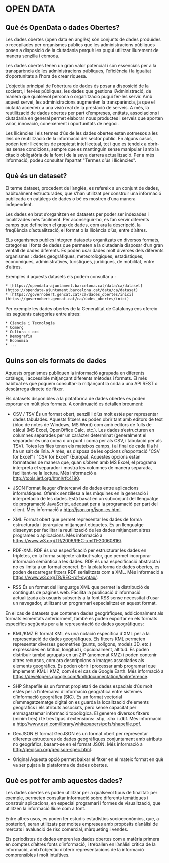 # OPEN DATA

## Què és OpenData o dades Obertes?

Les dades obertes (open data en anglès) són conjunts de dades produïdes o recopilades per organismes públics que les administracions públiques posen a disposició de la ciutadania perquè les pugui utilitzar lliurement de manera senzilla i còmoda.

Les dades obertes tenen un gran valor potencial i són essencials per a la transparència de les administracions públiques, l’eficiència i la igualtat d’oportunitats a l’hora de crear riquesa.

L'objectiu principal de l’obertura de dades és posar a disposició de la societat, i fer-les públiques, les dades que gestiona l’Administració, de manera que qualsevol persona o organització pugui fer-les servir. Amb aquest servei, les administracions augmenten la transparència, ja que el ciutadà accedeix a una visió real de la prestació de serveis. A més, la reutilització de dades obertes per part d’empreses, entitats, associacions i ciutadania en general permet elaborar nous productes i serveis que aporten valor, innovació, coneixement i oportunitats de negoci.

Les llicències i els termes d’ús de les dades obertes estan sotmesos a les lleis de reutilització de la informació del sector públic. En alguns casos, poden tenir llicències de propietat intel·lectual, tot i que es tendeix a obrir-les sense condicions, sempre que es mantinguin sense manipular i amb la citació obligatòria de la font i de la seva darrera actualització. Per a més informació, podeu consultar l’apartat "Termes d’ús i llicències".

## Què és un dataset?

El terme dataset, procedent de l’anglès, es refereix a un conjunt de dades, habitualment estructurades, que s’han utilitzat per construir una informació publicada en catàlegs de dades o bé es mostren d’una manera independent.

Les dades en brut s’organitzen en datasets per poder ser indexades i localitzades més fàcilment. Per aconseguir-ho, es fan servir diferents camps que defineixen el grup de dades, com ara la descripció, la freqüència d’actualització, el format o la llicència d’ús, entre d’altres.

ELs organismes publics integren datasets organitzats en diversos formats, categories i fonts de dades que permeten a la ciutadania disposar d’un gran ventall de dades diferents. Es poden usar dades molt diverses dels diferents organismes : dades geogràfiques, meteorològiques, estadístiques, econòmiques, administratives, turístiques, jurídiques, de mobilitat, entre d’altres.

Exemples d'aquests datasets els podem consultar a :

    * [https://opendata-ajuntament.barcelona.cat/data/ca/dataset](https://opendata-ajuntament.barcelona.cat/data/ca/dataset)
    * [https://governobert.gencat.cat/ca/dades_obertes/inici](https://governobert.gencat.cat/ca/dades_obertes/inici)
     
Per exemple les dades obertes de la Generalitat de Catalunya ens ofereix les següents categories entre altres:

    * Ciencia i Tecnologia
    * Comerç
    * Cultura i oci
    * Demografia
    * Economia
    * ...

## Quins son els formats de dades

Aquests organismes publiquen la informació agrupada en diferents catàlegs, i accessible mitjançant diferents mètodes i formats. El més habitual es que poguem consultar-la mitjançant la crida a una API REST o descàrrega directe de fitxer.

Els datasets disponibles a la plataforma de dades obertes es poden exportar en múltiples formats. A continuació es detallen breument:

 
* CSV / TSV
És un format obert, senzill i d’ús molt estès per representar dades tabulades. Aquests fitxers es poden obrir tant amb editors de text (bloc de notes de Windows, MS Word) com amb editors de fulls de càlcul (MS Excel, OpenOffice Calc, etc.). Les dades s’estructuren en columnes separades per un caràcter determinat (generalment el separador és una coma o un punt i coma per als CSV, i tabulació per als TSV). Totes les files tenen els mateixos camps, i al final de cada fila hi ha un salt de línia. A més, es disposa de les opcions d’exportació "CSV for Excel" i "CSV for Excel" (Europa). Aquestes opcions estan formatades de manera que, quan s’obren amb MS Excel, el programa interpreta el separador i mostra les columnes de manera separada, facilitant-ne la lectura. Més informació a http://tools.ietf.org/html/rfc4180.

* JSON
Format lleuger d’intercanvi de dades entre aplicacions informàtiques. Ofereix senzillesa a les màquines en la generació i interpretació de les dades. Està basat en un subconjunt del llenguatge de programació JavaScript, adequat per a la programació per part del client. Més informació a http://json.org/json-es.html.

* XML
Format obert que permet representar les dades de forma estructurada i jeràrquica mitjançant etiquetes. És un llenguatge dissenyat per facilitar la reutilització de les dades mitjançant altres programes o aplicacions. Més informació a https://www.w3.org/TR/2006/REC-xml11-20060816/.

* RDF-XML
RDF és una especificació per estructurar les dades en tripletes, en la forma subjecte-atribut-valor, que permet incorporar informació semàntica a les dades. RDF és una especificació abstracta i no es limita a un format concret. En la plataforma de dades obertes, es poden descarregar fitxers RDF serialitzats com a XML. Més informació a https://www.w3.org/TR/REC-rdf-syntax/.

* RSS
És un format del llenguatge XML que permet la distribució de continguts de pàgines web. Facilita la publicació d’informació actualitzada als usuaris subscrits a la font RSS sense necessitat d’usar un navegador, utilitzant un programari especialitzat en aquest format.

 En el cas de datasets que contenen dades geogràfiques, addicionalment als formats esmentats anteriorment, també es poden exportar en els formats específics següents per a la representació de dades geogràfiques:

* KML/KMZ
El format KML és una notació específica d'XML per a la representació de dades geogràfiques. Els fitxers KML permeten representar diverses geometries (punts, polígons, models 3D, etc.) expressades en latitud, longitud i, opcionalment, altitud. Es poden distribuir també agrupats en un ZIP (anomenat KMZ) i poden contenir altres recursos, com ara descripcions o imatges associades als elements geogràfics. Es poden obrir i processar amb programari que implementi KML i KMZ, com és el cas de Google Earth. Més informació a https://developers.google.com/kml/documentation/kmlreference.

* SHP
Shapefile és un format propietari de dades espacials d’ús molt estès per a l’intercanvi d’informació geogràfica entre sistemes d’informació geogràfica (SIG). És un format vectorial d’emmagatzematge digital on es guarda la localització d’elements geogràfics i els atributs associats, però sense capacitat per emmagatzemar informació topològica. El generen diversos fitxers (mínim tres) i té tres tipus d’extensions: .shp, .shx i .dbf. Més informació a http://www.esri.com/library/whitepapers/pdfs/shapefile.pdf.

* GeoJSON
El format GeoJSON és un format obert per representar diferents estructures de dades geogràfiques conjuntament amb atributs no geogràfics, basant-se en el format JSON. Més informació a http://geojson.org/geojson-spec.html.

* Original
Aquesta opció permet baixar el fitxer en el mateix format en què va ser pujat a la plataforma de dades obertes.

## Què es pot fer amb aquestes dades?

Les dades obertes es poden utilitzar per a qualsevol tipus de finalitat: per exemple, permeten consultar informació sobre diferents temàtiques i construir aplicacions, en especial programari i formes de visualització, que utilitzen la informació lliure com a font.

Entre altres usos, es poden fer estudis estadístics socioeconòmics, que, a posteriori, seran utilitzats per moltes empreses amb propòsits d’anàlisi de mercats i avaluació de risc comercial, màrqueting i vendes.

Els periodistes de dades empren les dades obertes com a matèria primera en comptes d’altres fonts d’informació, i treballen en l’anàlisi crítica de la informació, amb l’objectiu d’oferir representacions de la informació comprensibles i molt intuïtives.
